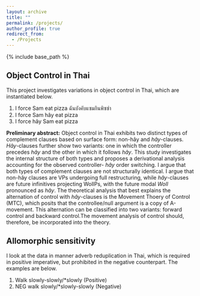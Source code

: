 ```yaml
---
layout: archive
title: ""
permalink: /projects/
author_profile: true
redirect_from:
  - /Projects
---
```


{% include base_path %}

## Object Control in Thai

This project investigates variations in object control in Thai, which are instantiated below.
  1. I force Sam eat pizza      ฉันบังคับแซมกินพิซซ่า 
  2. I force Sam hây eat pizza
  3. I force hây Sam eat pizza

**Preliminary abstract:**
Object control in Thai exhibits two distinct types of complement clauses based on surface form: non-hây and _hây_-clauses. _Hây_-clauses further show two variants: one in which the controller precedes _hây_ and the other in which it follows _hây_. This study investigates the internal structure of both types and proposes a derivational analysis accounting for the observed controller- _hây_ order switching. I argue that both types of complement clauses are not structurally identical. I argue that non-hây clauses are VPs undergoing full restructuring, while _hây_-clauses are future infinitives projecting WollPs, with the future modal _Woll_ pronounced as _hây_. The theoretical analysis that best explains the alternation of control with _hây_-clauses is the Movement Thoery of Control (MTC), which posits that the controllee/null argument is a copy of A-movement. This alternation can be classified into two variants: forward control and backward control.The movement analysis of control should, therefore, be incorporated into the theory.

## Allomorphic sensitivity
I look at the data in manner adverb reduplication in Thai, which is required in positive imperative, but prohibited in the negative counterpart. The examples are below. 
  1. Walk slowly-slowly/*slowly        (Positive)
  2. NEG walk slowly/*slowly-slowly    (Negative) 
